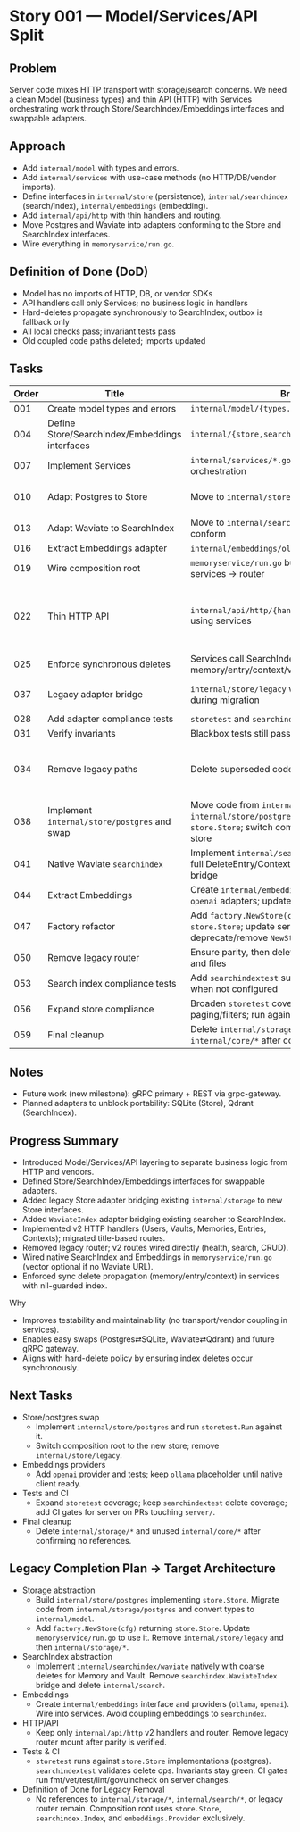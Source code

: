 # Story 001 — Model/Services/API Split

## Problem
Server code mixes HTTP transport with storage/search concerns. We need a clean Model (business types) and thin API (HTTP) with Services orchestrating work through Store/SearchIndex/Embeddings interfaces and swappable adapters.

## Approach
- Add `internal/model` with types and errors.
- Add `internal/services` with use-case methods (no HTTP/DB/vendor imports).
- Define interfaces in `internal/store` (persistence), `internal/searchindex` (search/index), `internal/embeddings` (embedding).
- Add `internal/api/http` with thin handlers and routing.
- Move Postgres and Waviate into adapters conforming to the Store and SearchIndex interfaces.
- Wire everything in `memoryservice/run.go`.

## Definition of Done (DoD)
- Model has no imports of HTTP, DB, or vendor SDKs
- API handlers call only Services; no business logic in handlers
- Hard-deletes propagate synchronously to SearchIndex; outbox is fallback only
- All local checks pass; invariant tests pass
- Old coupled code paths deleted; imports updated

## Tasks
| Order | Title | Brief | Status |
|---|---|---|---|
| 001 | Create model types and errors | `internal/model/{types.go,errors.go}` | done |
| 004 | Define Store/SearchIndex/Embeddings interfaces | `internal/{store,searchindex,embeddings}/*.go` | done |
| 007 | Implement Services | `internal/services/*.go` CRUD/search orchestration | in-progress |
| 010 | Adapt Postgres to Store | Move to `internal/store/postgres` and conform | done (bridge over legacy `internal/storage`) |
| 013 | Adapt Waviate to SearchIndex | Move to `internal/searchindex/waviate` and conform | done |
| 016 | Extract Embeddings adapter | `internal/embeddings/ollama` (provider split) | todo |
| 019 | Wire composition root | `memoryservice/run.go` builds adapters → services → router | done |
| 022 | Thin HTTP API | `internal/api/http/{handlers.go,router.go}` using services | done (Users, Vaults, Memories CRUD + entries/contexts wired; title routes migrated; legacy routes commented) |
| 025 | Enforce synchronous deletes | Services call SearchIndex delete on memory/entry/context/vault | done |
| 037 | Legacy adapter bridge | `internal/store/legacy` wraps `internal/storage` during migration | removed (replaced by `internal/store/postgres` adapter) |
| 028 | Add adapter compliance tests | `storetest` and `searchindextest` suites | todo |
| 031 | Verify invariants | Blackbox tests still pass with existing endpoints | todo |
| 034 | Remove legacy paths | Delete superseded code; update imports | done (legacy HTTP handlers removed; legacy router removed; `internal/search/*` deleted) |
| 038 | Implement `internal/store/postgres` and swap | Move code from `internal/storage/postgres` to `internal/store/postgres`; implement `store.Store`; switch composition root to new store | planned |
| 041 | Native Waviate `searchindex` | Implement `internal/searchindex/waviate` with full DeleteEntry/Context/Memory/Vault; remove bridge | done |
| 044 | Extract Embeddings | Create `internal/embeddings` with `ollama` and `openai` adapters; update services wiring | planned |
| 047 | Factory refactor | Add `factory.NewStore(cfg)` returning `store.Store`; update server wiring; deprecate/remove `NewStorage` | done (NewStore in use; NewStorage kept temporarily for health) |
| 050 | Remove legacy router | Ensure parity, then delete legacy router mount and files | done |
| 053 | Search index compliance tests | Add `searchindextest` suite incl. delete ops; skip when not configured | planned |
| 056 | Expand store compliance | Broaden `storetest` coverage incl. paging/filters; run against new Postgres store | planned |
| 059 | Final cleanup | Delete `internal/storage/*` and unused `internal/core/*` after confirming no references | planned |

## Notes
- Future work (new milestone): gRPC primary + REST via grpc-gateway.
- Planned adapters to unblock portability: SQLite (Store), Qdrant (SearchIndex).

## Progress Summary
- Introduced Model/Services/API layering to separate business logic from HTTP and vendors.
- Defined Store/SearchIndex/Embeddings interfaces for swappable adapters.
- Added legacy Store adapter bridging existing `internal/storage` to new Store interfaces.
- Added `WaviateIndex` adapter bridging existing searcher to SearchIndex.
- Implemented v2 HTTP handlers (Users, Vaults, Memories, Entries, Contexts); migrated title-based routes.
- Removed legacy router; v2 routes wired directly (health, search, CRUD).
- Wired native SearchIndex and Embeddings in `memoryservice/run.go` (vector optional if no Waviate URL).
- Enforced sync delete propagation (memory/entry/context) in services with nil-guarded index.

Why
- Improves testability and maintainability (no transport/vendor coupling in services).
- Enables easy swaps (Postgres⇄SQLite, Waviate⇄Qdrant) and future gRPC gateway.
- Aligns with hard-delete policy by ensuring index deletes occur synchronously.

## Next Tasks
- Store/postgres swap
  - Implement `internal/store/postgres` and run `storetest.Run` against it.
  - Switch composition root to the new store; remove `internal/store/legacy`.
- Embeddings providers
  - Add `openai` provider and tests; keep `ollama` placeholder until native client ready.
- Tests and CI
  - Expand `storetest` coverage; keep `searchindextest` delete coverage; add CI gates for server on PRs touching `server/`.
- Final cleanup
  - Delete `internal/storage/*` and unused `internal/core/*` after confirming no references.

## Legacy Completion Plan → Target Architecture
- Storage abstraction
  - Build `internal/store/postgres` implementing `store.Store`. Migrate code from `internal/storage/postgres` and convert types to `internal/model`.
  - Add `factory.NewStore(cfg)` returning `store.Store`. Update `memoryservice/run.go` to use it. Remove `internal/store/legacy` and then `internal/storage/*`.
- SearchIndex abstraction
  - Implement `internal/searchindex/waviate` natively with coarse deletes for Memory and Vault. Remove `searchindex.WaviateIndex` bridge and delete `internal/search`.
- Embeddings
  - Create `internal/embeddings` interface and providers (`ollama`, `openai`). Wire into services. Avoid coupling embeddings to `searchindex`.
- HTTP/API
  - Keep only `internal/api/http` v2 handlers and router. Remove legacy router mount after parity is verified.
- Tests & CI
  - `storetest` runs against `store.Store` implementations (postgres). `searchindextest` validates delete ops. Invariants stay green. CI gates run fmt/vet/test/lint/govulncheck on server changes.
- Definition of Done for Legacy Removal
  - No references to `internal/storage/*`, `internal/search/*`, or legacy router remain. Composition root uses `store.Store`, `searchindex.Index`, and `embeddings.Provider` exclusively.
